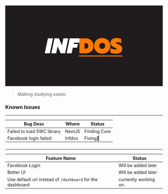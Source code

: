 ![infdos](./img/infdos.png)

> Making studying easier. 

### Known Issues
---
| Bug Desc                   | Where  | Status   |
|----------------------------|--------|----------|
| Failed to load SWC library | NextJS | Finding Cure |
| Facebook login failed      | Infdos | Fixing🔨|

###
---
| Feature Name      | Status                |
|-------------------|-----------------------|
| Facebook Login    |Will be added later    |
| Better UI         |Will be added later    |
| Use default url instead of `/dashboard` for the dashboard | currently working on.|